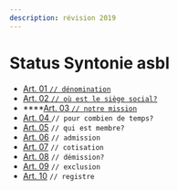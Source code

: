 ```yaml
---
description: révision 2019
---
```


# Status Syntonie asbl

* [Art. 01 `// dénomination`](titre-i-denomination-siege-social.md#art-01-denomination)
* [Art. 02 `// où est le siège social?`](titre-i-denomination-siege-social.md#art-02-ou-est-le-siege-social)
* \*\*\*\*[Art. 03 `// notre mission`](titre-ii-objet-duree.md#art-03-notre-mission)
* [Art. 04 ](titre-ii-objet-duree.md#art-04-pour-combien-de-temps)`// pour combien de temps?`
* [Art. 05](titre-iii-membres-admission-demission-exclusion.md#art-05-qui-est-membre) `// qui est membre?`
* [Art. 06](titre-iii-membres-admission-demission-exclusion.md#art-06-admission) `// admission`
* [Art. 07](titre-iii-membres-admission-demission-exclusion.md#art-07-cotisation) `// cotisation`
* [Art. 08](titre-iii-membres-admission-demission-exclusion.md#art-08-demission) `// démission?`
* [Art. 09](titre-iii-membres-admission-demission-exclusion.md#art-09-exclusion) `// exclusion`
* [Art. 10](titre-iii-membres-admission-demission-exclusion.md#art-10-registre) `// registre`

